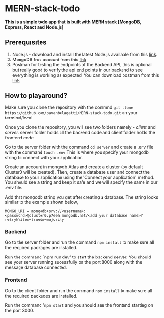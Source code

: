 # MERN-stack-todo
**This is a simple todo app that is built with MERN stack [MongoDB, Express, React and Node.js]**

## Prerequisites
1. Node.js - download and install the latest Node.js available from this [link](https://nodejs.org/en/).
2. MongoDB free account from this [link](https://www.mongodb.com/cloud)
3. Postman for testing the endpoints of the Backend API, this is optional but really good to verify the api end points in our backend to see everything is working as expected. You can download postman from this [link](https://www.postman.com/downloads/)

## How to playaround?
Make sure you clone the repository with the commnd `git clone https://github.com/pavanbelagatti/MERN-stack-todo.git` on your terminal/local

Once you clone the repository, you will see two folders namely - *client* and *server*. 
server folder holds all the backend code and client folder holds the frontend code.

Go to the server folder with the command `cd server` and create a .env file with the command `touch .env`
This is where you specify your mongodb string to connect with your application. 

Create an account in mongodb Atlas and create a cluster (by default Cluster0 will be created). Then, create a database user and connect the database to your application using the 'Connect your application' method. You should see a string and keep it safe and we will specify the same in our .env file. 

Add that mongodb string you get after creating a database. The string looks similar to the example shown below,

`MONGO_URI = mongodb+srv://<username>:<password>@cluster0.p7eeh.mongodb.net/<add your database name>?retryWrites=true&w=majority`

### Backend

Go to the server folder and run the command `npm install` to make sure all the required packages are installed.

Run the command `npm run dev' to start the backend server. You should see your server running sucessfully on the port 8000 along with the message database connected.

### Frontend

Go to the client folder and run the command `npm install` to make sure all the required packages are installed.

Run the command '`npm start` and you should see the frontend starting on the port 3000. 
